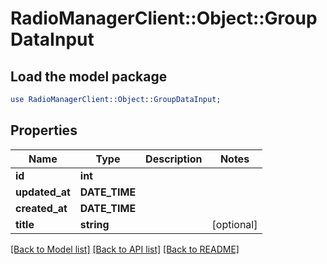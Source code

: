 # RadioManagerClient::Object::GroupDataInput

## Load the model package
```perl
use RadioManagerClient::Object::GroupDataInput;
```

## Properties
Name | Type | Description | Notes
------------ | ------------- | ------------- | -------------
**id** | **int** |  | 
**updated_at** | **DATE_TIME** |  | 
**created_at** | **DATE_TIME** |  | 
**title** | **string** |  | [optional] 

[[Back to Model list]](../README.md#documentation-for-models) [[Back to API list]](../README.md#documentation-for-api-endpoints) [[Back to README]](../README.md)


